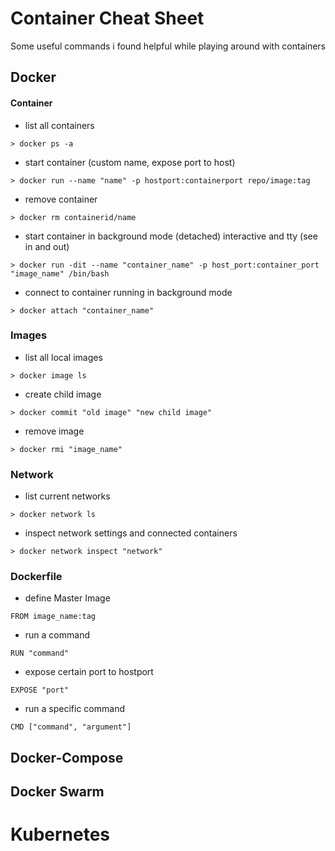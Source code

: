 # Container Cheat Sheet
Some useful commands i found helpful while playing around with containers

## Docker

#### Container

- list all containers

`> docker ps -a`

- start container (custom name, expose port to host)

`> docker run --name "name" -p hostport:containerport repo/image:tag`

- remove container

`> docker rm containerid/name`

- start container in background mode (detached) interactive and tty (see in and out)

`> docker run -dit --name "container_name" -p host_port:container_port "image_name" /bin/bash`

- connect to container running in background mode

`> docker attach "container_name"`


### Images

- list all local images

`> docker image ls`

- create child image

`> docker commit "old image" "new child image"`

- remove image

`> docker rmi "image_name"`


### Network

- list current networks

`> docker network ls`

- inspect network settings and connected containers

`> docker network inspect "network"`

### Dockerfile

- define Master Image

`FROM image_name:tag`

- run a command

`RUN "command"`

- expose certain port to hostport

`EXPOSE "port"`

- run a specific command

`CMD ["command", "argument"]`

## Docker-Compose




## Docker Swarm




# Kubernetes
